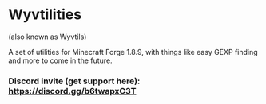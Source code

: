 # Wyvtilities

(also known as Wyvtils)

A set of utilities for Minecraft Forge 1.8.9, with things like easy GEXP finding and more to come in the future.

### Discord invite (get support here): https://discord.gg/b6twapxC3T
